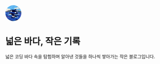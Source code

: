 <img src="/assets/img/common/whale.png" width="50" style="border-radius: 50%;">

# 넓은 바다, 작은 기록

넓은 코딩 바다 속을 탐험하며 알아낸 것들을 하나씩 쌓아가는 작은 블로그입니다.

